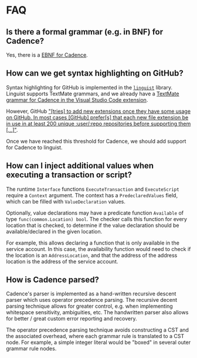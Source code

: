 # FAQ

## Is there a formal grammar (e.g. in BNF) for Cadence?

Yes, there is a [EBNF for Cadence](https://github.com/onflow/cadence/blob/master/docs/cadence.ebnf).

## How can we get syntax highlighting on GitHub?

Syntax highlighting for GitHub is implemented in the [`linguist`](https://github.com/github/linguist) library.
Linguist supports TextMate grammars, and we already have a [TextMate grammar for Cadence in the Visual Studio Code extension](https://github.com/onflow/vscode-flow/blob/master/syntaxes/cadence.tmGrammar.json).

However, GitHub ["[tries] to add new extensions once they have some usage on GitHub. In most cases [GitHub] prefer[s] that each new file extension be in use in at least 200 unique :user/:repo repositories before supporting them [...]"](https://github.com/github/linguist/blob/master/CONTRIBUTING.md#adding-an-extension-to-a-language).

Once we have reached this threshold for Cadence, we should add support for Cadence to linguist.

## How can I inject additional values when executing a transaction or script?

The runtime `Interface` functions `ExecuteTransaction` and `ExecuteScript` require a `Context` argument.
The context has a `PredeclaredValues` field, which can be filled with `ValueDeclaration` values.

Optionally, value declarations may have a predicate function `Available` of type `func(common.Location) bool`.
The checker calls this function for every location that is checked,
to determine if the value declaration should be available/declared in the given location.

For example, this allows declaring a function that is only available in the service account.
In this case, the availability function would need to check if the location is an `AddressLocation`,
and that the address of the address location is the address of the service account.

## How is Cadence parsed?

Cadence's parser is implemented as a hand-written recursive descent parser which uses operator precedence parsing.
The recursive decent parsing technique allows for greater control, e.g. when implementing whitespace sensitivity, ambiguities, etc.
The handwritten parser also allows for better / great custom error reporting and recovery.

The operator precedence parsing technique avoids constructing a CST and the associated overhead, where each grammar rule is translated to a CST node.
For example, a simple integer literal would be "boxed" in several outer grammar rule nodes.
